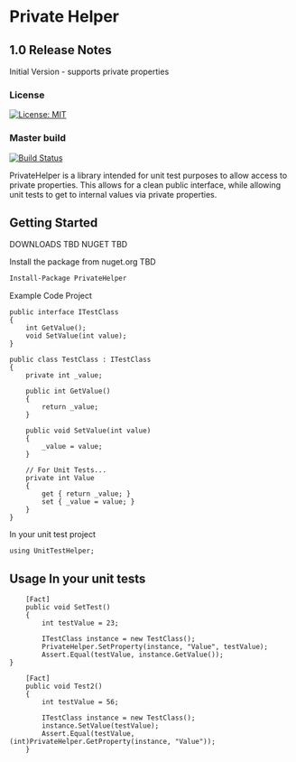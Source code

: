 # Private Helper

## 1.0 Release Notes

Initial Version - supports private properties

### License
[![License: MIT](https://img.shields.io/badge/License-MIT-yellow.svg)](https://opensource.org/licenses/MIT)

### Master build

[![Build Status](https://kkohler.visualstudio.com/PrivateHelper/_apis/build/status/kkohler2.PrivateHelper?branchName=master)](https://kkohler.visualstudio.com/PrivateHelper/_build/latest?definitionId=1&branchName=master)

PrivateHelper is a library intended for unit test purposes to allow access to private properties.  This allows for a clean public interface, while allowing unit tests to get to internal values via private properties.

## Getting Started

DOWNLOADS TBD
NUGET TBD

Install the package from nuget.org TBD

```ps
Install-Package PrivateHelper
```

Example Code Project

    public interface ITestClass
    {
        int GetValue();
        void SetValue(int value);
    }

    public class TestClass : ITestClass
    {
        private int _value;

        public int GetValue()
        {
            return _value;
        }

        public void SetValue(int value)
        {
            _value = value;
        }

        // For Unit Tests...
        private int Value
        {
            get { return _value; }
            set { _value = value; }
        }
    }


In your unit test project

    using UnitTestHelper;

## Usage In your unit tests

        [Fact]
        public void SetTest()
        {
            int testValue = 23;

            ITestClass instance = new TestClass();
            PrivateHelper.SetProperty(instance, "Value", testValue);
            Assert.Equal(testValue, instance.GetValue());
	}

        [Fact]
        public void Test2()
        {
            int testValue = 56;

            ITestClass instance = new TestClass();
            instance.SetValue(testValue);
            Assert.Equal(testValue, (int)PrivateHelper.GetProperty(instance, "Value"));
        }

